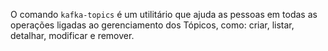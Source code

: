 O comando `kafka-topics` é um utilitário que ajuda as pessoas em todas as operações ligadas
ao gerenciamento dos Tópicos, como: criar, listar, detalhar, modificar e remover.
